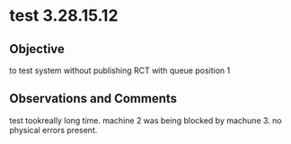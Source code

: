 # test 3.28.15.12
## Objective 

to test system without publishing RCT with queue position 1

## Observations and Comments
test tookreally long time. machine 2 was being blocked by machune 3. no physical errors present.

